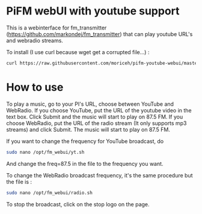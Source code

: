 # PiFM webUI with youtube support
This is a webinterface for fm_transmitter (https://github.com/markondej/fm_transmitter) that can play youtube URL's and webradio streams.

To install (I use curl because wget get a corrupted file...) : 

```sh
curl https://raw.githubusercontent.com/moriceh/pifm-youtube-webui/master/Install.sh > Install.sh && sh Install.sh
```

# How to use

To play a music, go to your PI's URL, choose between YouTube and WebRadio.
If you choose YouTube, put the URL of the youtube video in the text box. Click Submit and the music will start to play on 87.5 FM.
If you choose WebRadio, put the URL of the radio stream (It only supports mp3 streams) and click Submit. The music will start to play on 87.5 FM.


If you want to change the frequency for YouTube broadcast, do 
```sh
sudo nano /opt/fm_webui/yt.sh
```
And change the freq=87.5 in the file to the frequency you want.

To change the WebRadio broadcast frequency, it's the same procedure but the file is :
```sh
sudo nano /opt/fm_webui/radio.sh
```

To stop the broadcast, click on the stop logo on the page.
